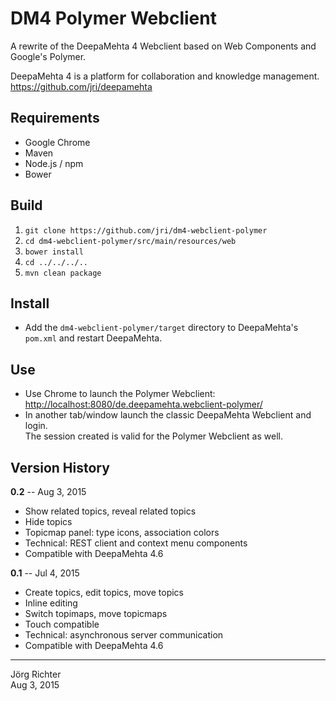 
DM4 Polymer Webclient
=====================

A rewrite of the DeepaMehta 4 Webclient based on Web Components and Google's Polymer.

DeepaMehta 4 is a platform for collaboration and knowledge management.  
<https://github.com/jri/deepamehta>


Requirements
------------

* Google Chrome
* Maven
* Node.js / npm
* Bower


Build
-----

1. `git clone https://github.com/jri/dm4-webclient-polymer`
2. `cd dm4-webclient-polymer/src/main/resources/web`
3. `bower install`
4. `cd ../../../..`
5. `mvn clean package`


Install
-------

* Add the `dm4-webclient-polymer/target` directory to DeepaMehta's `pom.xml` and restart DeepaMehta.


Use
---

* Use Chrome to launch the Polymer Webclient:  
  <http://localhost:8080/de.deepamehta.webclient-polymer/>
* In another tab/window launch the classic DeepaMehta Webclient and login.  
  The session created is valid for the Polymer Webclient as well.


Version History
---------------

**0.2** -- Aug 3, 2015

* Show related topics, reveal related topics
* Hide topics
* Topicmap panel: type icons, association colors
* Technical: REST client and context menu components
* Compatible with DeepaMehta 4.6

**0.1** -- Jul 4, 2015

* Create topics, edit topics, move topics
* Inline editing
* Switch topimaps, move topicmaps
* Touch compatible
* Technical: asynchronous server communication
* Compatible with DeepaMehta 4.6


------------
Jörg Richter  
Aug 3, 2015
